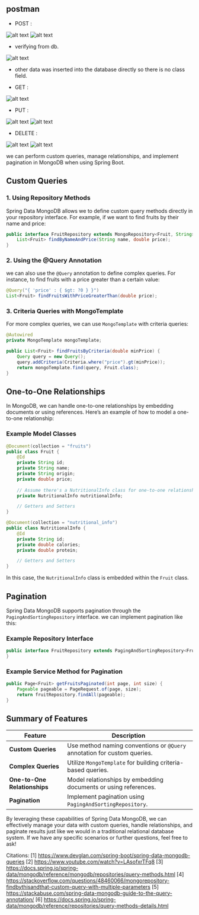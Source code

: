 



## postman 

- POST :

![alt text](image.png)
![alt text](image-1.png)

- verifying from db.

![alt text](image-2.png)

- other data was  inserted into the database directly so there is no class field.

- GET :

![alt text](image-3.png)


- PUT :

![alt text](image-4.png)
![alt text](image-5.png)

- DELETE :

![alt text](image-6.png)
![alt text](image-7.png)




we can perform custom queries, manage relationships, and implement pagination in MongoDB when using Spring Boot. 

## Custom Queries

### 1. Using Repository Methods

Spring Data MongoDB allows we to define custom query methods directly in your repository interface. For example, if we want to find fruits by their name and price:

```java
public interface FruitRepository extends MongoRepository<Fruit, String> {
    List<Fruit> findByNameAndPrice(String name, double price);
}
```

### 2. Using the @Query Annotation

we can also use the `@Query` annotation to define complex queries. For instance, to find fruits with a price greater than a certain value:

```java
@Query("{ 'price' : { $gt: ?0 } }")
List<Fruit> findFruitsWithPriceGreaterThan(double price);
```

### 3. Criteria Queries with MongoTemplate

For more complex queries, we can use `MongoTemplate` with criteria queries:

```java
@Autowired
private MongoTemplate mongoTemplate;

public List<Fruit> findFruitsByCriteria(double minPrice) {
    Query query = new Query();
    query.addCriteria(Criteria.where("price").gt(minPrice));
    return mongoTemplate.find(query, Fruit.class);
}
```

## One-to-One Relationships

In MongoDB, we can handle one-to-one relationships by embedding documents or using references. Here’s an example of how to model a one-to-one relationship:

### Example Model Classes

```java
@Document(collection = "fruits")
public class Fruit {
    @Id
    private String id;
    private String name;
    private String origin;
    private double price;
    
    // Assume there's a NutritionalInfo class for one-to-one relationship
    private NutritionalInfo nutritionalInfo;

    // Getters and Setters
}

@Document(collection = "nutritional_info")
public class NutritionalInfo {
    @Id
    private String id;
    private double calories;
    private double protein;

    // Getters and Setters
}
```

In this case, the `NutritionalInfo` class is embedded within the `Fruit` class.

## Pagination

Spring Data MongoDB supports pagination through the `PagingAndSortingRepository` interface. we can implement pagination like this:

### Example Repository Interface

```java
public interface FruitRepository extends PagingAndSortingRepository<Fruit, String> {
}
```

### Example Service Method for Pagination

```java
public Page<Fruit> getFruitsPaginated(int page, int size) {
    Pageable pageable = PageRequest.of(page, size);
    return fruitRepository.findAll(pageable);
}
```

## Summary of Features

| Feature                    | Description                                                                                  |
|----------------------------|----------------------------------------------------------------------------------------------|
| **Custom Queries**         | Use method naming conventions or `@Query` annotation for custom queries.                   |
| **Complex Queries**        | Utilize `MongoTemplate` for building criteria-based queries.                                |
| **One-to-One Relationships** | Model relationships by embedding documents or using references.                             |
| **Pagination**             | Implement pagination using `PagingAndSortingRepository`.                                     |

By leveraging these capabilities of Spring Data MongoDB, we can effectively manage your data with custom queries, handle relationships, and paginate results just like we would in a traditional relational database system. If we have any specific scenarios or further questions, feel free to ask!

Citations:
[1] https://www.devglan.com/spring-boot/spring-data-mongodb-queries
[2] https://www.youtube.com/watch?v=LAsofxrTFq8
[3] https://docs.spring.io/spring-data/mongodb/reference/mongodb/repositories/query-methods.html
[4] https://stackoverflow.com/questions/48460066/mongorepository-findbythisandthat-custom-query-with-multiple-parameters
[5] https://stackabuse.com/spring-data-mongodb-guide-to-the-query-annotation/
[6] https://docs.spring.io/spring-data/mongodb/reference/repositories/query-methods-details.html